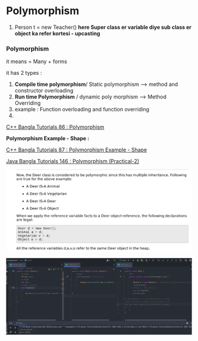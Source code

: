 # Polymorphism

1. Person t = new Teacher()
**here Super class er variable diye sub class er object ka refer kortesi - upcasting**

### Polymorphism

it means = Many + forms

it has 2 types :

1. **Compile time polymorphism**/ Static polymorphism —> method and constructor  overloading
2. **Run time Polymorphism**  / dynamic poly morphism —> Method Overriding
3. example : Function overloading and function overriding
4. 

[C++ Bangla Tutorials 86 : Polymorphism](https://youtu.be/VLg8sYvLIGg)

********Polymorphism Example - Shape :********

[C++ Bangla Tutorials 87 : Polymorphism Example - Shape](https://youtu.be/4fcjfIMc7wc)

[Java Bangla Tutorials 146 : Polymorphism (Practical-2)](https://www.youtube.com/watch?v=g2R4CiV0H9M)

![Untitled](Polymorphism%20c6aaf8544b5c435daca05cde6cd3c018/Untitled.png)

![Untitled](Polymorphism%20c6aaf8544b5c435daca05cde6cd3c018/Untitled%201.png)